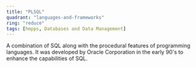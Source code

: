 ```yaml
---
title: "PLSQL"
quadrant: "languages-and-frameworks"
ring: "reduce"
tags: [hmpps, Databases and Data Management]
---
```


A combination of SQL along with the procedural features of programming languages. It was developed by Oracle Corporation in the early 90's to enhance the capabilities of SQL.
